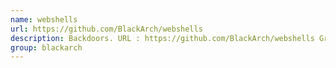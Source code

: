 ```yaml
---
name: webshells
url: https://github.com/BlackArch/webshells
description: Backdoors. URL : https://github.com/BlackArch/webshells Groups : blackarch blackarch-webapp blackarch-backdoor
group: blackarch
---
```

